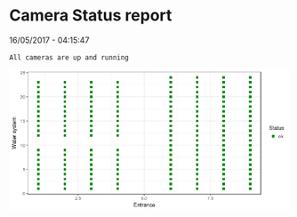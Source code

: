 Camera Status report
================
16/05/2017 - 04:15:47

    All cameras are up and running

![](camreport_files/figure-markdown_github/unnamed-chunk-2-1.png)
